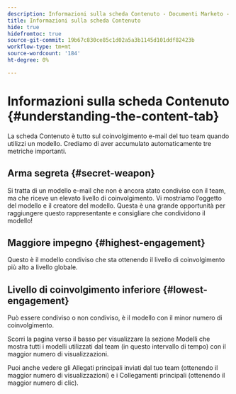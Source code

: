 ```yaml
---
description: Informazioni sulla scheda Contenuto - Documenti Marketo - Documentazione del prodotto
title: Informazioni sulla scheda Contenuto
hide: true
hidefromtoc: true
source-git-commit: 19b67c830ce85c1d02a5a3b1145d101ddf82423b
workflow-type: tm+mt
source-wordcount: '184'
ht-degree: 0%

---
```


# Informazioni sulla scheda Contenuto {#understanding-the-content-tab}

La scheda Contenuto è tutto sul coinvolgimento e-mail del tuo team quando utilizzi un modello. Crediamo di aver accumulato automaticamente tre metriche importanti.

## Arma segreta {#secret-weapon}

Si tratta di un modello e-mail che non è ancora stato condiviso con il team, ma che riceve un elevato livello di coinvolgimento. Vi mostriamo l’oggetto del modello e il creatore del modello. Questa è una grande opportunità per raggiungere questo rappresentante e consigliare che condividono il modello!

## Maggiore impegno {#highest-engagement}

Questo è il modello condiviso che sta ottenendo il livello di coinvolgimento più alto a livello globale.

## Livello di coinvolgimento inferiore {#lowest-engagement}

Può essere condiviso o non condiviso, è il modello con il minor numero di coinvolgimento.

Scorri la pagina verso il basso per visualizzare la sezione Modelli che mostra tutti i modelli utilizzati dal team (in questo intervallo di tempo) con il maggior numero di visualizzazioni.

Puoi anche vedere gli Allegati principali inviati dal tuo team (ottenendo il maggior numero di visualizzazioni) e i Collegamenti principali (ottenendo il maggior numero di clic).
